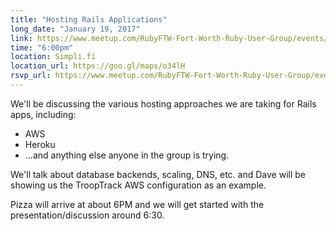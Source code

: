 ```yaml
---
title: "Hosting Rails Applications"
long_date: "January 19, 2017"
link: https://www.meetup.com/RubyFTW-Fort-Worth-Ruby-User-Group/events/236667072/
time: "6:00pm"
location: Simpli.fi
location_url: https://goo.gl/maps/o34lH
rsvp_url: https://www.meetup.com/RubyFTW-Fort-Worth-Ruby-User-Group/events/236667072/
---
```


We'll be discussing the various hosting approaches we are taking for Rails apps, including:

- AWS
- Heroku
- ...and anything else anyone in the group is trying.

We'll talk about database backends, scaling, DNS, etc. and Dave will be showing us the TroopTrack AWS configuration as an example.

Pizza will arrive at about 6PM and we will get started with the presentation/discussion around 6:30.
